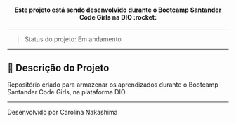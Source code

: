 
<h4 align="center">
Este projeto está sendo desenvolvido durante o Bootcamp Santander Code Girls na <strong> DIO </strong> :rocket:
</h4>  

---

> Status do projeto: Em andamento
---

## :book: Descrição do Projeto
<p>Repositório criado para armazenar os aprendizados durante o Bootcamp Santander Code Girls, na plataforma DIO.</p>


---







Desenvolvido por Carolina Nakashima
